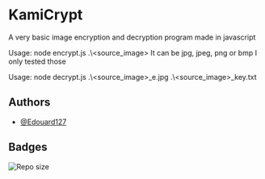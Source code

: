 
# KamiCrypt

A very basic image encryption and decryption program made in javascript


Usage: node encrypt.js .\\<source_image>
It can be jpg, jpeg, png or bmp
I only tested those

Usage: node decrypt.js .\\<source_image>_e.jpg .\\<source_image>_key.txt



## Authors

- [@Edouard127](https://www.github.com/edouard127)


## Badges


![Repo size](https://img.shields.io/github/repo-size/Edouard127/KamiCrypt)

